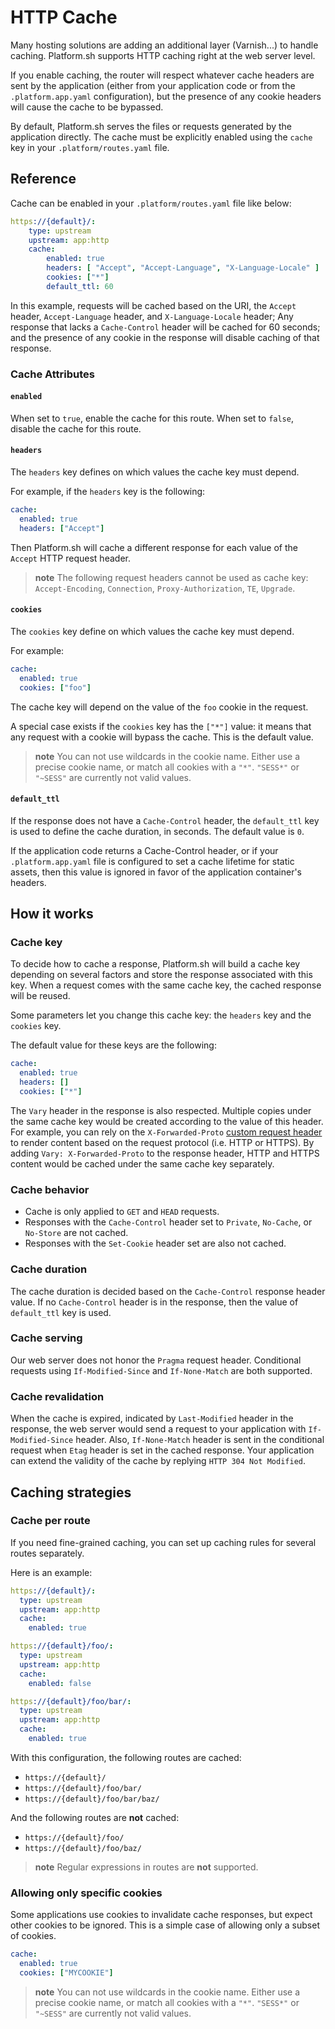 # HTTP Cache

Many hosting solutions are adding an additional layer (Varnish...) to handle caching. Platform.sh supports HTTP caching right at the web server level.

If you enable caching, the router will respect whatever cache headers are sent by the application (either from your application code or from the `.platform.app.yaml` configuration), but the presence of any cookie headers will cause the cache to be bypassed.

By default, Platform.sh serves the files or requests generated by the application directly. The cache must be explicitly enabled using the `cache` key in your `.platform/routes.yaml` file.

## Reference

Cache can be enabled in your `.platform/routes.yaml` file like below:

```yaml
https://{default}/:
    type: upstream
    upstream: app:http
    cache:
        enabled: true
        headers: [ "Accept", "Accept-Language", "X-Language-Locale" ]
        cookies: ["*"]
        default_ttl: 60
```

In this example, requests will be cached based on the URI, the `Accept` header, `Accept-Language` header, and `X-Language-Locale` header; Any response that lacks a `Cache-Control` header will be cached for 60 seconds; and the presence of any cookie in the response will disable caching of that response.

### Cache Attributes

#### `enabled`

When set to `true`, enable the cache for this route. When set to `false`, disable the cache for this route.

#### `headers`

The `headers` key defines on which values the cache key must depend.

For example, if the `headers` key is the following:

```yaml
cache:
  enabled: true
  headers: ["Accept"]
```

Then Platform.sh will cache a different response for each value of the `Accept` HTTP request header.

> **note**
> The following request headers cannot be used as cache key:
> `Accept-Encoding`, `Connection`, `Proxy-Authorization`, `TE`, `Upgrade`.

#### `cookies`

The `cookies` key define on which values the cache key must depend.

For example:

```yaml
cache:
  enabled: true
  cookies: ["foo"]
```

The cache key will depend on the value of the `foo` cookie in the request.

A special case exists if the `cookies` key has the `["*"]` value: it means that any request with a cookie will bypass the cache. This is the default value.

> **note**
> You can not use wildcards in the cookie name. Either use a precise cookie
> name, or match all cookies with a `"*"`. `"SESS*"` or `"~SESS"` are currently
> not valid values.

#### `default_ttl`

If the response does not have a `Cache-Control` header, the `default_ttl` key is used to define the cache duration, in seconds. The default value is `0`.

If the application code returns a Cache-Control header, or if your `.platform.app.yaml` file is configured to set a cache lifetime for static assets, then this value is ignored in favor of the application container's headers.

## How it works

### Cache key

To decide how to cache a response, Platform.sh will build a cache key depending on several factors and store the response associated with this key. When a request comes with the same cache key, the cached response will be reused.

Some parameters let you change this cache key: the `headers` key and the `cookies` key.

The default value for these keys are the following:

```yaml
cache:
  enabled: true
  headers: []
  cookies: ["*"]
```

The `Vary` header in the response is also respected. Multiple copies under the same cache key would be created according to the value of this header. For example, you can rely on the `X-Forwarded-Proto` [custom request header](/development/faq.md#do-you-add-custom-http-headers) to render content based on the request protocol (i.e. HTTP or HTTPS). By adding `Vary: X-Forwarded-Proto` to the response header, HTTP and HTTPS content would be cached under the same cache key separately.

### Cache behavior

* Cache is only applied to `GET` and `HEAD` requests.
* Responses with the `Cache-Control` header set to `Private`, `No-Cache`, or `No-Store` are not cached. 
* Responses with the `Set-Cookie` header set are also not cached.

### Cache duration

The cache duration is decided based on the `Cache-Control` response header value. If no `Cache-Control` header is in the response, then the value of `default_ttl` key is used.

### Cache serving

Our web server does not honor the `Pragma` request header. Conditional requests using `If-Modified-Since` and `If-None-Match` are both supported.

### Cache revalidation

When the cache is expired, indicated by `Last-Modified` header in the response, the web server would send a request to your
application with `If-Modified-Since` header. Also, `If-None-Match` header is sent in the conditional request when `Etag` header is set in the cached response. Your application can extend the validity of the cache by replying `HTTP 304 Not Modified`.

## Caching strategies

### Cache per route

If you need fine-grained caching, you can set up caching rules for several routes separately.

Here is an example:

```yaml
https://{default}/:
  type: upstream
  upstream: app:http
  cache:
    enabled: true

https://{default}/foo/:
  type: upstream
  upstream: app:http
  cache:
    enabled: false

https://{default}/foo/bar/:
  type: upstream
  upstream: app:http
  cache:
    enabled: true
```

With this configuration, the following routes are cached:

-   `https://{default}/`
-   `https://{default}/foo/bar/`
-   `https://{default}/foo/bar/baz/`

And the following routes are **not** cached:

-   `https://{default}/foo/`
-   `https://{default}/foo/baz/`

> **note**
> Regular expressions in routes are **not** supported.

### Allowing only specific cookies

Some applications use cookies to invalidate cache responses, but expect other cookies to be ignored. This is a simple case of allowing only a subset of cookies.

```yaml
cache:
  enabled: true
  cookies: ["MYCOOKIE"]
```
> **note**
> You can not use wildcards in the cookie name. Either use a precise cookie
> name, or match all cookies with a `"*"`. `"SESS*"` or `"~SESS"` are currently
> not valid values.
